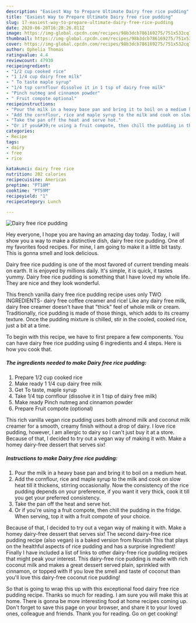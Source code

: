 ```yaml
---
description: "Easiest Way to Prepare Ultimate Dairy free rice pudding"
title: "Easiest Way to Prepare Ultimate Dairy free rice pudding"
slug: 17-easiest-way-to-prepare-ultimate-dairy-free-rice-pudding
date: 2020-06-28T16:28:26.811Z
image: https://img-global.cpcdn.com/recipes/98b3dcb786169275/751x532cq70/dairy-free-rice-pudding-recipe-main-photo.jpg
thumbnail: https://img-global.cpcdn.com/recipes/98b3dcb786169275/751x532cq70/dairy-free-rice-pudding-recipe-main-photo.jpg
cover: https://img-global.cpcdn.com/recipes/98b3dcb786169275/751x532cq70/dairy-free-rice-pudding-recipe-main-photo.jpg
author: Ophelia Thomas
ratingvalue: 4.4
reviewcount: 47930
recipeingredient:
- "1/2 cup cooked rice"
- "1 1/4 cup dairy free milk"
- " To taste maple syrup"
- "1/4 tsp cornflour dissolve it in 1 tsp of dairy free milk"
- "Pinch nutmeg and cinnamon powder"
- " Fruit compote optional"
recipeinstructions:
- "Pour the milk in a heavy base pan and bring it to boil on a medium heat."
- "Add the cornflour, rice and maple syrup to the milk and cook on slow heat till it thickens, stirring occasionally. Now the consistency of the rice pudding depends on your preference, if you want it very thick, cook it till you get your preferred consistency."
- "Take the pan off the heat and serve hot."
- "Or if you&#39;re using a fruit compote, then chill the pudding in the fridge. When serving, top it with a fruit compote of your choice."
categories:
- Recipe
tags:
- dairy
- free
- rice

katakunci: dairy free rice 
nutrition: 202 calories
recipecuisine: American
preptime: "PT18M"
cooktime: "PT59M"
recipeyield: "1"
recipecategory: Lunch

---
```



![Dairy free rice pudding](https://img-global.cpcdn.com/recipes/98b3dcb786169275/751x532cq70/dairy-free-rice-pudding-recipe-main-photo.jpg)

Hey everyone, I hope you are having an amazing day today. Today, I will show you a way to make a distinctive dish, dairy free rice pudding. One of my favorites food recipes. For mine, I am going to make it a little bit tasty. This is gonna smell and look delicious.

Dairy free rice pudding is one of the most favored of current trending meals on earth. It is enjoyed by millions daily. It's simple, it is quick, it tastes yummy. Dairy free rice pudding is something that I have loved my whole life. They are nice and they look wonderful.

This french vanilla dairy free rice pudding recipe uses only TWO INGREDIENTS- dairy free coffee creamer and rice! Like any dairy free milk, dairy free creamer doesn&#39;t have that &#34;thick&#34; feel of whole milk or cream. Traditionally, rice pudding is made of those things, which adds to its creamy texture. Once the pudding mixture is chilled, stir in the cooled, cooked rice, just a bit at a time.


To begin with this recipe, we have to first prepare a few components. You can have dairy free rice pudding using 6 ingredients and 4 steps. Here is how you cook that.

<!--inarticleads1-->

##### The ingredients needed to make Dairy free rice pudding:

1. Prepare 1/2 cup cooked rice
1. Make ready 1 1/4 cup dairy free milk
1. Get  To taste, maple syrup
1. Take 1/4 tsp cornflour (dissolve it in 1 tsp of dairy free milk)
1. Make ready Pinch nutmeg and cinnamon powder
1. Prepare  Fruit compote (optional)


This rich vanilla vegan rice pudding uses both almond milk and coconut milk creamer for a smooth, creamy finish without a drop of dairy. I love rice pudding, however, I am allergic to dairy so I can&#39;t just buy it at a store. Because of that, I decided to try out a vegan way of making it with. Make a homey dairy-free dessert that serves six! 

<!--inarticleads2-->

##### Instructions to make Dairy free rice pudding:

1. Pour the milk in a heavy base pan and bring it to boil on a medium heat.
1. Add the cornflour, rice and maple syrup to the milk and cook on slow heat till it thickens, stirring occasionally. Now the consistency of the rice pudding depends on your preference, if you want it very thick, cook it till you get your preferred consistency.
1. Take the pan off the heat and serve hot.
1. Or if you&#39;re using a fruit compote, then chill the pudding in the fridge. When serving, top it with a fruit compote of your choice.


Because of that, I decided to try out a vegan way of making it with. Make a homey dairy-free dessert that serves six! The second dairy-free rice pudding recipe (also vegan) is a baked version from Nourish This that plays on the healthful aspects of rice pudding and has a surprise ingredient! Finally I have included a list of links to other dairy-free rice pudding recipes that might peak your interest. This dairy-free rice pudding is made with rich coconut milk and makes a great dessert served plain, sprinkled with cinnamon, or topped with If you love the smell and taste of coconut than you&#39;ll love this dairy-free coconut rice pudding! 

So that is going to wrap this up with this exceptional food dairy free rice pudding recipe. Thanks so much for reading. I am sure you will make this at home. There is gonna be more interesting food at home recipes coming up. Don't forget to save this page on your browser, and share it to your loved ones, colleague and friends. Thank you for reading. Go on get cooking!

